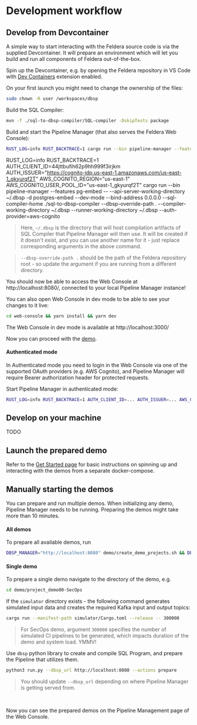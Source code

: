 # Development workflow

## Develop from Devcontainer

A simple way to start interacting with the Feldera source code is via the supplied Devcontainer. It will prepare an environment which will let you build and run all components of Feldera out-of-the-box.

Spin up the Devcontainer, e.g. by opening the Feldera repository in VS Code with [Dev Containers](vscode:extension/ms-vscode-remote.remote-containers) extension enabled.

On your first launch you might need to change the ownership of the files:
```bash
sudo chown -R user /workspaces/dbsp
```

Build the SQL Compiler:

```bash
mvn -f ./sql-to-dbsp-compiler/SQL-compiler -DskipTests package
```

Build and start the Pipeline Manager (that also serves the Feldera Web Console):

```bash
RUST_LOG=info RUST_BACKTRACE=1 cargo run --bin pipeline-manager --features pg-embed -- --api-server-working-directory ~/.dbsp -d postgres-embed --dev-mode --bind-address 0.0.0.0 --sql-compiler-home ./sql-to-dbsp-compiler --dbsp-override-path .  --compiler-working-directory ~/.dbsp --runner-working-directory ~/.dbsp
```
RUST_LOG=info RUST_BACKTRACE=1 AUTH_CLIENT_ID=44jttbufih62p9hh999f3irjkm AUTH_ISSUER="https://cognito-idp.us-east-1.amazonaws.com/us-east-1_gkyurqf2T" AWS_COGNITO_REGION="us-east-1" AWS_COGNITO_USER_POOL_ID="us-east-1_gkyurqf2T" cargo run --bin pipeline-manager --features pg-embed -- --api-server-working-directory ~/.dbsp -d postgres-embed --dev-mode --bind-address 0.0.0.0 --sql-compiler-home ./sql-to-dbsp-compiler --dbsp-override-path .  --compiler-working-directory ~/.dbsp --runner-working-directory ~/.dbsp --auth-provider=aws-cognito

> Here, `~/.dbsp` is the directory that will host compilation artifacts of SQL Compiler that Pipeline Manager will then use. It will be created if it doesn't exist, and you can use another name for it - just replace corresponding arguments in the above command.

> `--dbsp-override-path .` should be the path of the Feldera repository root - so update the argument if you are running from a different directory.

You should now be able to access the Web Console at http://localhost:8080/, connected to your local Pipeline Manager instance!

You can also open Web Console in dev mode to be able to see your changes to it live:

```bash
cd web-console && yarn install && yarn dev
```

The Web Console in dev mode is available at http://localhost:3000/

Now you can proceed with the [demo](#manually-starting-the-demos).
#### Authenticated mode
In Authenticated mode you need to login in the Web Console via one of the supported OAuth providers (e.g. AWS Cognito), and Pipeline Manager will require Bearer authorization header for protected requests.

Start Pipeline Manager in authenticated mode:
```bash
RUST_LOG=info RUST_BACKTRACE=1 AUTH_CLIENT_ID=... AUTH_ISSUER=... AWS_COGNITO_REGION=... AWS_COGNITO_USER_POOL_ID=... cargo run --bin pipeline-manager --features pg-embed -- --api-server-working-directory ~/.dbsp -d postgres-embed --dev-mode --bind-address 0.0.0.0 --sql-compiler-home ./sql-to-dbsp-compiler --dbsp-override-path .  --compiler-working-directory ~/.dbsp --runner-working-directory ~/.dbsp --auth-provider=aws-cognito
```

## Develop on your machine

TODO

## Launch the prepared demo

Refer to the [Get Started page](/docs/intro) for basic instructions on spinning up and interacting with the demos from a separate docker-compose.

## Manually starting the demos

You can prepare and run multiple demos. When initializing any demo, Pipeline Manager needs to be running. Preparing the demos might take more than 10 minutes.

#### All demos

To prepare all available demos, run
```bash
DBSP_MANAGER="http://localhost:8080" demo/create_demo_projects.sh && DBSP_MANAGER="http://localhost:8080" demo/prepare_demo_data.sh
```

#### Single demo
To prepare a single demo navigate to the directory of the demo, e.g.
```bash
cd demo/project_demo00-SecOps
```

If the `simulator` directory exists - the following command generates simulated input data and creates the required Kafka input and output topics:
```bash
cargo run --manifest-path simulator/Cargo.toml --release -- 300000
```

> For SecOps demo, argument `300000` specifies the number of simulated CI pipelines to be generated, which impacts duration of the demo and system load. YMMV!

Use `dbsp` python library to create and compile SQL Program, and prepare the Pipeline that utilizes them.
```bash
python3 run.py --dbsp_url http://localhost:8080 --actions prepare
```

> You should update `--dbsp_url` depending on where Pipeline Manager is getting served from.

<br/>

Now you can see the prepared demos on the Pipeline Management page of the Web Console.

